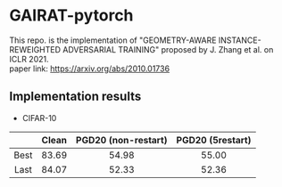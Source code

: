 # GAIRAT-pytorch
This repo. is the implementation of "GEOMETRY-AWARE INSTANCE-REWEIGHTED ADVERSARIAL TRAINING" proposed by J. Zhang et al. on ICLR 2021.<br>
paper link: https://arxiv.org/abs/2010.01736


## Implementation results
* CIFAR-10

||Clean|PGD20 (non-restart)|PGD20 (5restart)|
|:---:|:---:|:---:|:---:|
|Best|83.69|54.98|55.00|
|Last|84.07|52.33|52.36|
